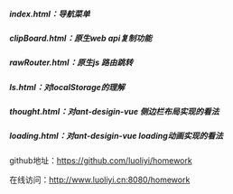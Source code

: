##### index.html：导航菜单
##### clipBoard.html：原生web api复制功能
##### rawRouter.html：原生js 路由跳转
##### ls.html：对localStorage的理解
##### thought.html：对ant-desigin-vue 侧边栏布局实现的看法
##### loading.html：对ant-desigin-vue loading动画实现的看法

github地址：https://github.com/luoliyi/homework

在线访问：http://www.luoliyi.cn:8080/homework